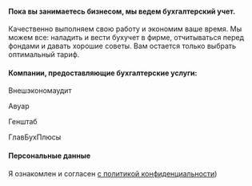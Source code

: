 #### Пока вы занимаетесь бизнесом, мы ведем бухгалтерский учет. 

Качественно выполняем свою работу и экономим ваше время. Мы можем все: наладить и вести бухучет в фирме, отчитываться перед фондами и давать хорошие советы. Вам остается только выбрать оптимальный тариф.

#### Компании, предоставляющие бухгалтерские услуги:

Внешэкономаудит

Авуар 

Генштаб 

ГлавБухПлюсы
#### **Персональные данные** 
Я ознакомлен и согласен 
[с политикой конфиденциальности](\(ref))

